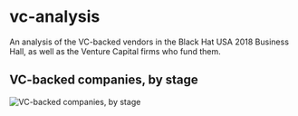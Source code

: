 # vc-analysis
An analysis of the VC-backed vendors in the Black Hat USA 2018 Business Hall, as well as the Venture Capital firms who fund them.

## VC-backed companies, by stage
![VC-backed companies, by stage](https://github.com/swagitda/bhusa2018-bizhall/blob/master/vc-analysis/vc-by-round.png)




